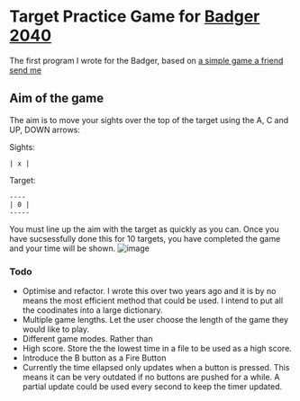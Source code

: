 # Target Practice Game for [Badger 2040](https://shop.pimoroni.com/products/badger-2040?variant=39752959852627)
The first program I wrote for the Badger, based on [a simple game a friend send me]()

## Aim of the game
The aim is to move your sights over the top of the target using the A, C and UP, DOWN arrows:

Sights:
```
| x |
```
Target:
```
----
| 0 |
-----
```

You must line up the aim with the target as quickly as you can. Once you have sucsessfully done this for 10 targets, you have completed the game and your time will be shown.
![image](https://github.com/Zoobdude/target-pactice/assets/96008479/9cdf9ee2-da5a-4329-a739-596928cd5b12)



### Todo
* Optimise and refactor. I wrote this over two years ago and it is by no means the most efficient method that could be used. I intend to put all the coodinates into a large dictionary.
* Multiple game lengths. Let the user choose the length of the game they would like to play.
* Different game modes. Rather than 
* High score. Store the the lowest time in a file to be used as a high score.
* Introduce the B button as a Fire Button
* Currently the time ellapsed only updates when a button is pressed. This means it can be very outdated if no buttons are pushed for a while. A partial update could be used every second to keep the timer updated.
